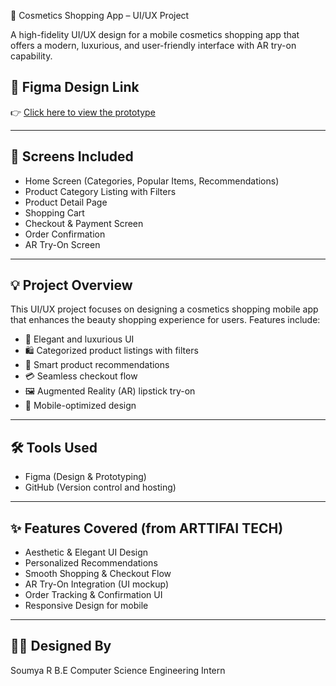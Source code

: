  💄 Cosmetics Shopping App – UI/UX Project

A high-fidelity UI/UX design for a mobile cosmetics shopping app that offers a modern, luxurious, and user-friendly interface with AR try-on capability.

## 🔗 Figma Design Link
👉 [Click here to view the prototype](https://www.figma.com/design/wdJ8jvOmiE8BQrA3hsaQju/Shopping-app-UIUX?node-id=0-1&t=6gHd0I6USAnzHj2R-1)

---

## 📱 Screens Included
- Home Screen (Categories, Popular Items, Recommendations)
- Product Category Listing with Filters
- Product Detail Page
- Shopping Cart
- Checkout & Payment Screen
- Order Confirmation
- AR Try-On Screen

---

## 💡 Project Overview

This UI/UX project focuses on designing a cosmetics shopping mobile app that enhances the beauty shopping experience for users. Features include:

- 💅 Elegant and luxurious UI
- 🛍️ Categorized product listings with filters
- 🧠 Smart product recommendations
- 💳 Seamless checkout flow
- 🖼️ Augmented Reality (AR) lipstick try-on
- 📱 Mobile-optimized design

---

## 🛠️ Tools Used
- Figma (Design & Prototyping)
- GitHub (Version control and hosting)

---

## ✨ Features Covered (from ARTTIFAI TECH)
- Aesthetic & Elegant UI Design
- Personalized Recommendations
- Smooth Shopping & Checkout Flow
- AR Try-On Integration (UI mockup)
- Order Tracking & Confirmation UI
- Responsive Design for mobile

---

## 👩‍🎨 Designed By
Soumya R
B.E Computer Science Engineering
Intern 





